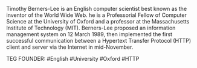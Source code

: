 Timothy Berners-Lee is an English computer scientist best known as the inventor of the World Wide Web. he is a Professorial Fellow of Computer Science at the University of Oxford and a professor at the Massachusetts Institute of Technology (MIT). Berners-Lee proposed an information management system on 12 March 1989, then implemented the first successful communication between a Hypertext Transfer Protocol (HTTP) client and server via the Internet in mid-November.












TEG FOUNDER:
#English
#University
#Oxford
#HTTP